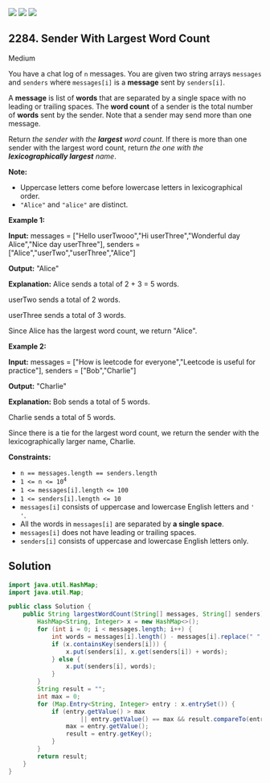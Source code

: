 [![](https://img.shields.io/github/stars/javadev/LeetCode-in-Java?label=Stars&style=flat-square)](https://github.com/javadev/LeetCode-in-Java)
[![](https://img.shields.io/github/forks/javadev/LeetCode-in-Java?label=Fork%20me%20on%20GitHub%20&style=flat-square)](https://github.com/javadev/LeetCode-in-Java/fork)
[![](https://img.shields.io/badge/-LeetCode%20in%20Kotlin-blue?style=flat-square)](https://github.com/javadev/LeetCode-in-Kotlin)

## 2284\. Sender With Largest Word Count

Medium

You have a chat log of `n` messages. You are given two string arrays `messages` and `senders` where `messages[i]` is a **message** sent by `senders[i]`.

A **message** is list of **words** that are separated by a single space with no leading or trailing spaces. The **word count** of a sender is the total number of **words** sent by the sender. Note that a sender may send more than one message.

Return _the sender with the **largest** word count_. If there is more than one sender with the largest word count, return _the one with the **lexicographically largest** name_.

**Note:**

*   Uppercase letters come before lowercase letters in lexicographical order.
*   `"Alice"` and `"alice"` are distinct.

**Example 1:**

**Input:** messages = ["Hello userTwooo","Hi userThree","Wonderful day Alice","Nice day userThree"], senders = ["Alice","userTwo","userThree","Alice"]

**Output:** "Alice"

**Explanation:** Alice sends a total of 2 + 3 = 5 words.

userTwo sends a total of 2 words.

userThree sends a total of 3 words.

Since Alice has the largest word count, we return "Alice".

**Example 2:**

**Input:** messages = ["How is leetcode for everyone","Leetcode is useful for practice"], senders = ["Bob","Charlie"]

**Output:** "Charlie"

**Explanation:** Bob sends a total of 5 words.

Charlie sends a total of 5 words.

Since there is a tie for the largest word count, we return the sender with the lexicographically larger name, Charlie.

**Constraints:**

*   `n == messages.length == senders.length`
*   <code>1 <= n <= 10<sup>4</sup></code>
*   `1 <= messages[i].length <= 100`
*   `1 <= senders[i].length <= 10`
*   `messages[i]` consists of uppercase and lowercase English letters and `' '`.
*   All the words in `messages[i]` are separated by **a single space**.
*   `messages[i]` does not have leading or trailing spaces.
*   `senders[i]` consists of uppercase and lowercase English letters only.

## Solution

```java
import java.util.HashMap;
import java.util.Map;

public class Solution {
    public String largestWordCount(String[] messages, String[] senders) {
        HashMap<String, Integer> x = new HashMap<>();
        for (int i = 0; i < messages.length; i++) {
            int words = messages[i].length() - messages[i].replace(" ", "").length() + 1;
            if (x.containsKey(senders[i])) {
                x.put(senders[i], x.get(senders[i]) + words);
            } else {
                x.put(senders[i], words);
            }
        }
        String result = "";
        int max = 0;
        for (Map.Entry<String, Integer> entry : x.entrySet()) {
            if (entry.getValue() > max
                    || entry.getValue() == max && result.compareTo(entry.getKey()) < 0) {
                max = entry.getValue();
                result = entry.getKey();
            }
        }
        return result;
    }
}
```